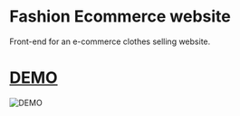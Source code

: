 # Fashion Ecommerce website
Front-end for an e-commerce clothes selling website.

# [DEMO](https://www.ecommerce.anzunakayama.dev/)
![DEMO](https://user-images.githubusercontent.com/53921381/109230220-5a05a680-7779-11eb-80fc-39b5484240c6.png)

